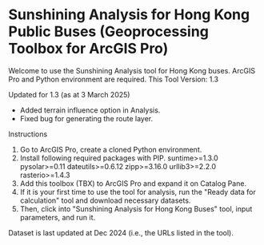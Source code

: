 # Sunshining Analysis for Hong Kong Public Buses (Geoprocessing Toolbox for ArcGIS Pro)
Welcome to use the Sunshining Analysis tool for Hong Kong buses.
ArcGIS Pro and Python environment are required.
This Tool Version: 1.3

Updated for 1.3 (as at 3 March 2025)
- Added terrain influence option in Analysis.
- Fixed bug for generating the route layer.

Instructions

1. Go to ArcGIS Pro, create a cloned Python environment.
2. Install following required packages with PIP.
suntime>=1.3.0
pysolar>=0.11
dateutils>=0.6.12
zipp>=3.16.0
urllib3>=2.2.0
rasterio>=1.4.3
3. Add this toolbox (TBX) to ArcGIS Pro and expand it on Catalog Pane.
4. If it is your first time to use the tool for analysis, run the "Ready data for calculation" tool and download necessary datasets.
5. Then, click into "Sunshining Analysis for Hong Kong Buses" tool, input parameters, and run it.

Dataset is last updated at Dec 2024 (i.e., the URLs listed in the tool).
